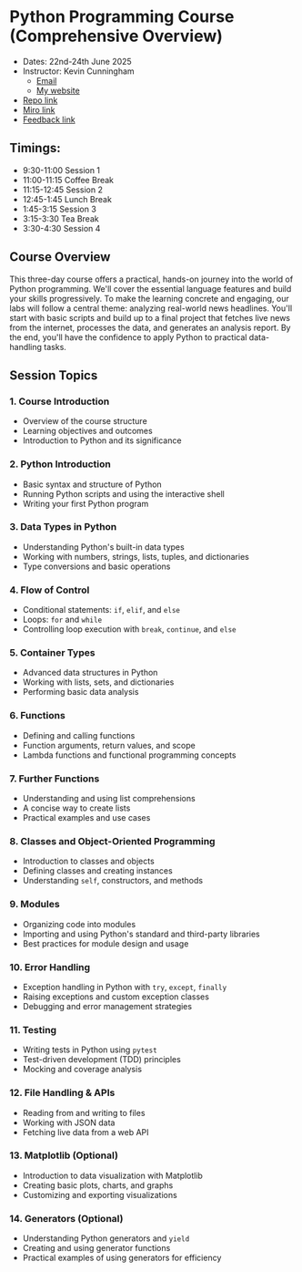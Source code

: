 # Python Programming Course (Comprehensive Overview)

- Dates: 22nd-24th June 2025
- Instructor: Kevin Cunningham
  - [Email](mailto:kevin@kevincunningham.co.uk)
  - [My website](https://kevincunningham.co.uk)
- [Repo link](https://github.com/doingandlearning/python-bbc-june-2025)
- [Miro link](https://miro.com/app/board/uXjVIl1_gqE=/)
- [Feedback link]()

## Timings:

- 9:30-11:00 Session 1
- 11:00-11:15 Coffee Break
- 11:15-12:45 Session 2
- 12:45-1:45 Lunch Break
- 1:45-3:15 Session 3
- 3:15-3:30 Tea Break
- 3:30-4:30 Session 4

## Course Overview

This three-day course offers a practical, hands-on journey into the world of Python programming. We'll cover the essential language features and build your skills progressively. To make the learning concrete and engaging, our labs will follow a central theme: analyzing real-world news headlines. You'll start with basic scripts and build up to a final project that fetches live news from the internet, processes the data, and generates an analysis report. By the end, you'll have the confidence to apply Python to practical data-handling tasks.

## Session Topics

### 1. Course Introduction

- Overview of the course structure
- Learning objectives and outcomes
- Introduction to Python and its significance

### 2. Python Introduction

- Basic syntax and structure of Python
- Running Python scripts and using the interactive shell
- Writing your first Python program

### 3. Data Types in Python

- Understanding Python's built-in data types
- Working with numbers, strings, lists, tuples, and dictionaries
- Type conversions and basic operations

### 4. Flow of Control

- Conditional statements: `if`, `elif`, and `else`
- Loops: `for` and `while`
- Controlling loop execution with `break`, `continue`, and `else`

### 5. Container Types

- Advanced data structures in Python
- Working with lists, sets, and dictionaries
- Performing basic data analysis

### 6. Functions

- Defining and calling functions
- Function arguments, return values, and scope
- Lambda functions and functional programming concepts

### 7. Further Functions

- Understanding and using list comprehensions
- A concise way to create lists
- Practical examples and use cases

### 8. Classes and Object-Oriented Programming

- Introduction to classes and objects
- Defining classes and creating instances
- Understanding `self`, constructors, and methods

### 9. Modules

- Organizing code into modules
- Importing and using Python's standard and third-party libraries
- Best practices for module design and usage

### 10. Error Handling

- Exception handling in Python with `try`, `except`, `finally`
- Raising exceptions and custom exception classes
- Debugging and error management strategies

### 11. Testing

- Writing tests in Python using `pytest`
- Test-driven development (TDD) principles
- Mocking and coverage analysis

### 12. File Handling & APIs

- Reading from and writing to files
- Working with JSON data
- Fetching live data from a web API

### 13. Matplotlib (Optional)

- Introduction to data visualization with Matplotlib
- Creating basic plots, charts, and graphs
- Customizing and exporting visualizations

### 14. Generators (Optional)

- Understanding Python generators and `yield`
- Creating and using generator functions
- Practical examples of using generators for efficiency
